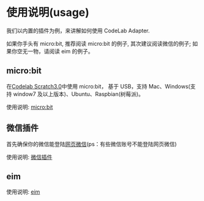 # 使用说明(usage)

我们以内置的插件为例，来讲解如何使用 CodeLab Adapter.

如果你手头有 micro:bit, 推荐阅读 micro:bit 的例子, 其次建议阅读微信的例子; 如果你空无一物，请阅读 eim 的例子。

## micro:bit

在[Codelab Scratch3.0](https://scratch3v2.codelab.club)中使用 micro:bit， 基于 USB，支持 Mac、Windows(支持 window7 及以上版本)、Ubuntu、Raspbian(树莓派)。

使用说明: [micro:bit](/extension_guide/microbit)

## 微信插件

首先确保你的微信能登陆[网页微信](https://wx.qq.com/)(ps：有些微信账号不能登陆网页微信)

使用说明: [微信插件](/extension_guide/wechat/)

## eim

使用说明: [eim](/extension_guide/eim)
